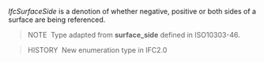 ﻿_IfcSurfaceSide_ is a denotion of whether negative, positive or both sides of a surface are being referenced.

> NOTE&nbsp; Type adapted from **surface_side** defined in ISO10303-46.

> HISTORY&nbsp; New enumeration type in IFC2.0